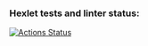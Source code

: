 ### Hexlet tests and linter status:
[![Actions Status](https://github.com/twqstty/frontend-project-44/actions/workflows/hexlet-check.yml/badge.svg)](https://github.com/twqstty/frontend-project-44/actions)